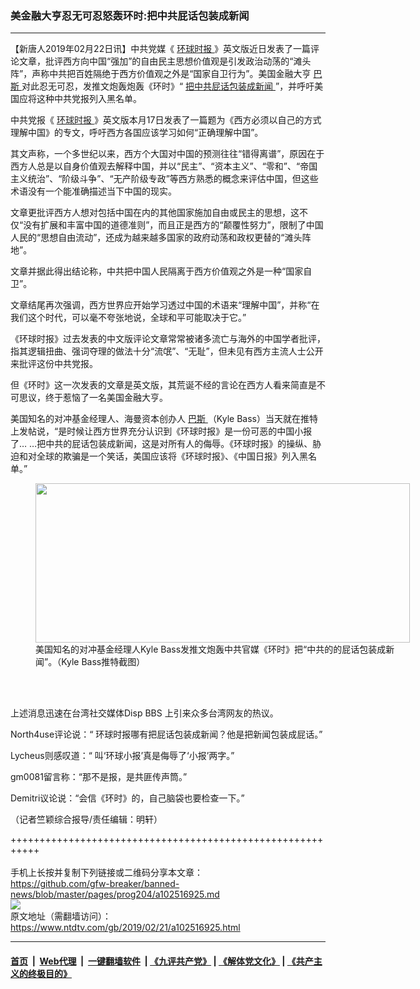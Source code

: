 ### 美金融大亨忍无可忍怒轰环时:把中共屁话包装成新闻
------------------------

<div class="post_content">
 <p>
  【新唐人2019年02月22日讯】中共党媒《
  <a href="https://www.ntdtv.com/gb/环球时报.htm">
   环球时报
  </a>
  》英文版近日发表了一篇评论文章，批评西方向中国“强加”的自由民主思想价值观是引发政治动荡的“滩头阵”，声称中共把百姓隔绝于西方价值观之外是“国家自卫行为”。美国金融大亨
  <a href="https://www.ntdtv.com/gb/巴斯.htm">
   巴斯
  </a>
  对此忍无可忍，发推文炮轰炮轰《环时》“
  <a href="https://www.ntdtv.com/gb/把中共屁话包装成新闻.htm">
   把中共屁话包装成新闻
  </a>
  ”，并呼吁美国应将这种中共党报列入黑名单。
 </p>
 <p>
  中共党报《
  <a href="https://www.ntdtv.com/gb/环球时报.htm">
   环球时报
  </a>
  》英文版本月17日发表了一篇题为《西方必须以自己的方式理解中国》的专文，呼吁西方各国应该学习如何“正确理解中国”。
 </p>
 <p>
  其文声称，一个多世纪以来，西方个大国对中国的预测往往“错得离谱”，原因在于西方人总是以自身价值观去解释中国，并以“民主”、“资本主义”、“零和”、“帝国主义统治”、“阶级斗争”、“无产阶级专政”等西方熟悉的概念来评估中国，但这些术语没有一个能准确描述当下中国的现实。
 </p>
 <p>
  文章更批评西方人想对包括中国在内的其他国家施加自由或民主的思想，这不仅“没有扩展和丰富中国的道德准则”，而且正是西方的“颠覆性努力”，限制了中国人民的“思想自由流动”，还成为越来越多国家的政府动荡和政权更替的“滩头阵地”。
 </p>
 <p>
  文章并据此得出结论称，中共把中国人民隔离于西方价值观之外是一种“国家自卫”。
 </p>
 <p>
  文章结尾再次强调，西方世界应开始学习透过中国的术语来“理解中国”，并称“在我们这个时代，可以毫不夸张地说，全球和平可能取决于它。”
 </p>
 <p>
  《环球时报》过去发表的中文版评论文章常常被诸多流亡与海外的中国学者批评，指其逻辑扭曲、强词夺理的做法十分“流氓”、“无耻”，但未见有西方主流人士公开来批评这份中共党报。
 </p>
 <p>
  但《环时》这一次发表的文章是英文版，其荒诞不经的言论在西方人看来简直是不可思议，终于惹恼了一名美国金融大亨。
 </p>
 <p>
  美国知名的对冲基金经理人、海曼资本创办人
  <a href="https://www.ntdtv.com/gb/巴斯.htm">
   巴斯
  </a>
  （Kyle Bass）当天就在推特上发帖说，“是时候让西方世界充分认识到《环球时报》是一份可恶的中国小报了… …把中共的屁话包装成新闻，这是对所有人的侮辱。《环球时报》的操纵、胁迫和对全球的欺骗是一个笑话，美国应该将《环球时报》、《中国日报》列入黑名单。”
 </p>
 <figure class="wp-caption alignnone" id="attachment_102516932" style="width: 599px">
  <img alt="" class="size-full wp-image-102516932" height="255" src="https://www.ntdtv.com/assets/uploads/2019/02/369633_medium.jpg" width="599">
   <br/><figcaption class="wp-caption-text">
    美国知名的对冲基金经理人Kyle Bass发推文炮轰中共官媒《环时》把“中共的的屁话包装成新闻”。（Kyle Bass推特截图）
   </figcaption><br/>
  </img>
 </figure><br/>
 <p>
  上述消息迅速在台湾社交媒体Disp BBS 上引来众多台湾网友的热议。
 </p>
 <p>
  North4use评论说：“ 环球时报哪有把屁话包装成新闻？他是把新闻包装成屁话。”
 </p>
 <p>
  Lycheus则感叹道：“ 叫‘环球小报’真是侮辱了‘小报’两字。”
 </p>
 <p>
  gm0081留言称：“那不是报，是共匪传声筒。”
 </p>
 <p>
  Demitri议论说：“会信《环时》的，自己脑袋也要检查一下。”
 </p>
 <p>
  （记者竺颖综合报导/责任编辑：明轩）
 </p>
 <div class="single_ad">
 </div>
</div>

+++++++++++++++++++++++++++++++++++++++++++++++++++++++++++<br/><br/>
手机上长按并复制下列链接或二维码分享本文章：<br/>
https://github.com/gfw-breaker/banned-news/blob/master/pages/prog204/a102516925.md <br/>
<a href='https://github.com/gfw-breaker/banned-news/blob/master/pages/prog204/a102516925.md'><img src='https://github.com/gfw-breaker/banned-news/blob/master/pages/prog204/a102516925.md.png'/></a> <br/>
原文地址（需翻墙访问）：https://www.ntdtv.com/gb/2019/02/21/a102516925.html


------------------------
#### [首页](https://github.com/gfw-breaker/banned-news/blob/master/README.md) &nbsp;|&nbsp; [Web代理](https://github.com/labour-camp/helloworld) &nbsp;|&nbsp; [一键翻墙软件](https://github.com/gfw-breaker/nogfw/blob/master/README.md) &nbsp;| [《九评共产党》](https://github.com/gfw-breaker/9ping.md/blob/master/README.md#九评之一评共产党是什么) | [《解体党文化》](https://github.com/gfw-breaker/jtdwh.md/blob/master/README.md) | [《共产主义的终极目的》](https://github.com/gfw-breaker/gczydzjmd.md/blob/master/README.md)

